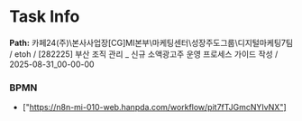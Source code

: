 # Task Info

**Path:** 카페24(주)\본사사업장\[CG]MI본부\마케팅센터\성장주도그룹\디지털마케팅7팀 / etoh / [282225] 부산 조직 관리 _ 신규 소액광고주 운영 프로세스 가이드 작성 / 2025-08-31_00-00-00

### BPMN
- ["https://n8n-mi-010-web.hanpda.com/workflow/pit7fTJGmcNYIvNX"]

